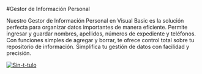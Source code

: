 #Gestor de Información Personal

Nuestro Gestor de Información Personal en Visual Basic es la solución perfecta para organizar datos importantes de manera eficiente. Permite ingresar y guardar nombres, apellidos, números de expediente y teléfonos. Con funciones simples de agregar y borrar, te ofrece control total sobre tu repositorio de información. Simplifica tu gestión de datos con facilidad y precisión.

<a href="https://ibb.co/4Nm87RM"><img src="https://i.ibb.co/SvstPw0/Sin-t-tulo.png" alt="Sin-t-tulo" border="0" /></a>
